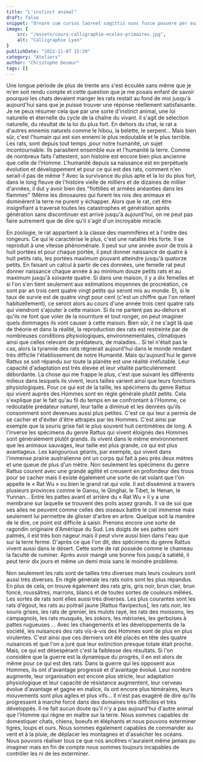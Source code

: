 ```yaml
---
title: "L'instinct animal"
draft: false
snippet: "Ornare cum cursus laoreet sagittis nunc fusce posuere per euismod dis vehicula a, semper fames lacus maecenas dictumst pulvinar neque enim non potenti. Torquent hac sociosqu eleifend potenti."
image: {
    src: "/assets/cours-calligraphie-ecoles-primaires.jpg",
    alt: "Calligraphie Lyon"
}
publishDate: "2022-11-07 15:39"
category: "Ateliers"
author: "Christophe Desmur"
tags: []
---
```


Une longue période de plus de trente ans s'est écoulée sans même que je m'en soit rendu compte et cette question que je me posais enfant de savoir pourquoi les chats devaient manger les rats restait au fond de moi jusqu'à aujourd'hui sans que je puisse trouver une réponse réellement satisfaisante. Je ne peux résumer cela que par une sorte d'instinct animal, une loi naturelle et éternelle du cycle de la chaîne du vivant. il s'agit de sélection naturelle, du résultat de la loi du plus fort. En dehors du chat, le rat a d'autres ennemis naturels comme le hibou, la belette, le serpent... Mais bien sûr, c'est l'humain qui est son ennemi le plus redoutable et le plus terrible. Les rats, sont depuis tout temps ,pour notre humanité, un sujet incontournable. Ils parasitent ensemble eux et l'humanité la terre. Comme de nombreux faits l'attestent, son histoire est encore bien plus ancienne que celle de l'Homme. L'humanité depuis sa naissance est en perpétuels évolution et développement et pour ce qui est des rats, comment n'en serait-il pas de même ? Avec la survivance du plus apte et la loi du plus fort, dans le long fleuve de l'histoire vielle de milliers et de dizaines de millier d'années, il dut y avoir bien des "flottilles et armées anéanties dans les flammes" !Même les dinosaures qui furent les rois des animaux et dominèrent la terre ne purent y échapper. Alors que le rat, cet être insignifiant a traversé toutes les catastrophes et génération après génération sans discontinuer est arrivé jusqu'à aujourd'hui, on ne peut pas faire autrement que de dire qu'il s'agit d'un incroyable miracle.

En zoologie, le rat appartient à la classe des mammifères et à l'ordre des rongeurs. Ce qui le caractérise le plus, c'est une natalité très forte. Il se reproduit à une vitesse phénoménale. Il peut sur une année avoir de trois à huit portées et pour chaque portée, il peut donner naissance de quatre à huit petits rats, les portées maximum pouvant atteindre jusqu'à quatorze petits. En faisant un calcul à partir de ces données, une femelle rat peut donner naissance chaque année à au minimum douze petits rats et au maximum jusqu'à soixante quatre. Si dans une maison, il y a dix femelles et si l'on s'en tient seulement aux estimations moyennes de procréation, ce sont par an trois cent quatre vingt petits qui seront mis au monde. Et, si le taux de survie est de quatre vingt pour cent (c'est un chiffre que l'on retient habituellement), ce seront alors au cours d'une année trois cent quatre rats qui viendront s'ajouter à cette maison. Si ils ne partent pas au-dehors et qu'ils ne font que voler de la nourriture et tout ronger, on peut imaginer quels dommages ils vont causer à cette maison. Bien sûr, il ne s'agit là que de théorie et dans la réalité, la reproduction des rats est restreinte par de nombreuses conditions physiologiques, environnementales, climatiques ainsi que celles relevant de prédateurs, de maladies... Si tel n'était pas le cas, alors la tyrannie des rats règnerait aujourd'hui dans le monde rendant très difficile l'établissement de notre Humanité. Mais qu'aujourd'hui le genre Rattus se soit répandu sur toute la planète est une réalité irréfutable. Leur capacité d'adaptation est très élevée et leur vitalité particulièrement débordante. La chose qui me frappe le plus, c'est que suivant les différents milieux dans lesquels ils vivent, leurs tailles varient ainsi que leurs fonctions physiologiques. Pour ce qui est de la taille, les spécimens du genre Rattus qui vivent auprès des Hommes sont en règle générale plutôt petits. Cela s'explique par le fait qu'au fil du temps en se confrontant à l'Homme, ce redoutable prédateur naturel, leur taille a diminué et les denrées qu'ils consomment sont devenues aussi plus petites. C'est ce qui leur a permis de se cacher et d'éviter d'être attrapés par les Hommes. C'est ainsi par exemple que la souris grise fait le plus souvent huit centimètres de long. A l'inverse les spécimens du genre Rattus qui vivent éloignés des Hommes sont généralement plutôt grands. ils vivent dans le même environnement que les animaux sauvages, leur taille est plus grande, ce qui est plus avantageux. Les kangourous géants, par exemple, qui vivent dans l'immense prairie australienne ont un corps qui fait à peu près deux mètres et une queue de plus d'un mètre. Non seulement les spécimens du genre Rattus courent avec une grande agilité et creusent en profondeur des trous pour se cacher mais il existe également une sorte de rat volant que l'on appelle le « Rat Wu » ou bien le grand rat qui vole. Il est disséminé à travers plusieurs provinces comme le Gansu, le Qinghai, le Tibet, le Henan, le Yunnan... Entre les pattes avant et arrière du « Rat Wu » il y a une membrane sur laquelle se trouvent des poils assez grands. Il va de soi que ses ailes ne peuvent comme celles des oiseaux battre le ciel immense mais seulement lui permettre de glisser d'arbre en arbre. Quelque soit la manière de le dire, ce point est difficile à saisir. Prenons encore une sorte de ragondin originaire d'Amérique du Sud. Les doigts de ses pattes sont palmés, il est très bon nageur mais il peut vivre aussi bien dans l'eau que sur la terre ferme. D'après ce que l'on dit, des spécimens du genre Rattus vivent aussi dans le désert. Cette sorte de rat possède comme le chameau la faculté de ruminer. Après avoir mangé une bonne fois jusqu'à satiété, il peut tenir dix jours et même un demi mois sans le moindre problème.

Non seulement les rats sont de tailles très diverses mais leurs couleurs sont aussi très diverses. En règle générale les rats noirs sont les plus répandus. En plus de cela, on trouve également des rats gris, gris noir, brun clair, brun foncé, roussâtres, marrons, blancs et de toutes sortes de couleurs mêlées. Les sortes de rats sont elles aussi très diverses. Les plus courantes sont les rats d'égout, les rats au poitrail jaune \[Rattus flavipectus\], les rats noir, les souris grises, les rats de grenier, les mulots rayé, les rats des moissons, les campagnols, les rats musqués, les zokors, les mériones, les gerboises à pattes rugueuses ... Avec les changements et les développements de la société, les nuisances des rats vis-à-vis des Hommes sont de plus en plus virulentes. C'est ainsi que ces derniers ont été placés en tête des quatre nuisances et que l'on a juré que leur extinction presque totale était proche. Mais, ce qui est désespérant c'est la faiblesse des résultats. Si l'on considère que la guerre est la dynamique du progrès, il en est alors de même pour ce qui est des rats. Dans la guerre qui les opposent aux Hommes, ils ont d'avantage progressé et d'avantage évolué. Leur nombre augmente, leur organisation est encore plus stricte, leur adaptation physiologique et leur capacité de résistance augmentent, leur cerveau évolue d'avantage et gagne en malice, ils ont encore plus téméraires, leurs mouvements sont plus agiles et plus vifs... Il n'est pas exagéré de dire qu'ils progressent à marche forcé dans des domaines très difficiles et très développés. Il ne fait aucun doute qu'il n'y a pas aujourd'hui d'autre animal que l'Homme qui règne en maître sur la terre. Nous sommes capables de domestiquer chats, chiens, boeufs et éléphants et nous pouvons exterminer tigres, loups et ours. Nous sommes également capables de commander au vent et à la pluie, de déplacer les montagnes et d'assécher les océans. Nous pouvons réaliser tous ce que nos ancêtres n'auraient même jamais pu imaginer mais en fin de compte nous sommes toujours incapables de contrôler les ni de les exterminer.

